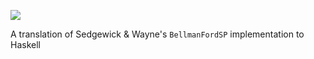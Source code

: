 [<img src="https://github.com/runeksvendsen/bellman-ford/actions/workflows/cabal-in-nix-shell.yml/badge.svg">](https://github.com/runeksvendsen/bellman-ford/actions?query=branch%3Amaster)

A translation of Sedgewick & Wayne's `BellmanFordSP` implementation to Haskell
